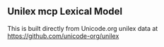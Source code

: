 Unilex mcp Lexical Model
----------------------

This is built directly from Unicode.org unilex data at
https://github.com/unicode-org/unilex
